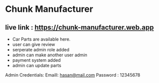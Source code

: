 # Chunk Manufacturer

## live link : https://chunk-manufacturer.web.app

- Car Parts are available here.
- user can give review
- serperate admin role added
- admin can make another user admin
- payment system added
- admin can update parts


Admin Credentials:
Emaill: hasan@mail.com
Password : 12345678
